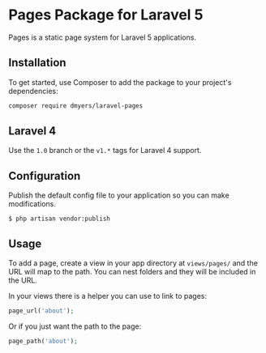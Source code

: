 # Pages Package for Laravel 5

Pages is a static page system for Laravel 5 applications.

## Installation

To get started, use Composer to add the package to your project's dependencies:

```bash
composer require dmyers/laravel-pages
```

## Laravel 4

Use the `1.0` branch or the `v1.*` tags for Laravel 4 support.

## Configuration

Publish the default config file to your application so you can make modifications.

```console
$ php artisan vendor:publish
```

## Usage

To add a page, create a view in your app directory at `views/pages/` and the URL will map to the path. You can nest folders and they will be included in the URL.

In your views there is a helper you can use to link to pages:

```php
page_url('about');
```

Or if you just want the path to the page:

```php
page_path('about');
```
